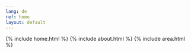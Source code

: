```yaml
---
lang: de
ref: home
layout: default
---
```


{% include home.html %}
{% include about.html %}
{% include area.html %}